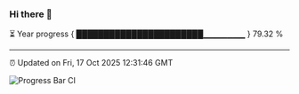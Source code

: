 ### Hi there 👋

⏳ Year progress { ███████████████████████▁▁▁▁▁▁▁ } 79.32 %

---

⏰ Updated on Fri, 17 Oct 2025 12:31:46 GMT

![Progress Bar CI](https://github.com/liununu/liununu/workflows/Progress%20Bar%20CI/badge.svg)
